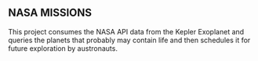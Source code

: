## NASA MISSIONS
This project consumes the NASA API data from the Kepler Exoplanet and queries the planets that probably  may contain life and then schedules it for future exploration by austronauts.